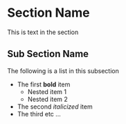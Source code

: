 # Section Name

This is text in the section

## Sub Section Name

The following is a list in this subsection

* The first **bold** item
    - Nested item 1
    - Nested item 2
* The second *italicized* item
* The third etc ...
